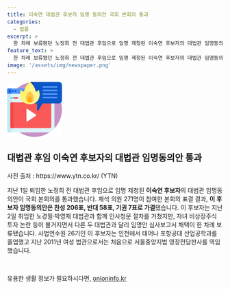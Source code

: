 ```yaml
---
title: 이숙연 대법관 후보자 임명 동의안 국회 본회의 통과
categories:
  - 법률
excerpt: >
  한 차례 보류됐던 노정희 전 대법관 후임으로 임명 제청된 이숙연 후보자의 대법관 임명동의안이 국회 본회의에서 가결되었다. 271명의 재석 의원 중 206명이 찬성하고 58명이 반대하며, 7명이 기권했다. 이 후보자는 포항공대 산업공학과를 졸업하고, 여성 법관으로는 처음으로 서울중앙지법 영장전담판사를 역임했다. 논란에도 불구하고, 이 후보자의 대법관 임명이 확정됐다.
feature_text: >
  한 차례 보류됐던 노정희 전 대법관 후임으로 임명 제청된 이숙연 후보자의 대법관 임명동의안이 국회 본회의에서 가결되었다. 271명의 재석 의원 중 206명이 찬성하고 58명이 반대하며, 7명이 기권했다. 이 후보자는 포항공대 산업공학과를 졸업하고, 여성 법관으로는 처음으로 서울중앙지법 영장전담판사를 역임했다. 논란에도 불구하고, 이 후보자의 대법관 임명이 확정됐다.
image: '/assets/img/newspaper.png'
---
```


<p><img src="/assets/img/news.png" alt="rentncar 속보" /></p>

<h2 data-ke-size="size26">대법관 후임 이숙연 후보자의 대법관 임명동의안 통과</h2>

<p>사진 출처 : https://www.ytn.co.kr/ (YTN)</p>

<p data-ke-size="size16">지난 1일 퇴임한 노정희 전 대법관 후임으로 임명 제청된 <b>이숙연 후보자</b>의 대법관 임명동의안이 국회 본회의를 통과했습니다. 재석 의원 271명이 참여한 본회의 표결 결과, <b>이 후보자 임명동의안은 찬성 206표, 반대 58표, 기권 7표로 가결</b>됐습니다. 이 후보자는 지난 2일 취임한 노경필·박영재 대법관과 함께 인사청문 절차를 거쳤지만, 자녀 비상장주식 투자 논란 등이 불거지면서 다른 두 대법관과 달리 임명안 심사보고서 채택이 한 차례 보류됐습니다. 사법연수원 26기인 이 후보자는 인천에서 태어나 포항공대 산업공학과를 졸업했고 지난 2011년 여성 법관으로서는 처음으로 서울중앙지법 영장전담판사를 역임했습니다.</p>

<p data-ke-size="size16">&nbsp;</p>
유용한 생활 정보가 필요하시다면, <a href="https://onioninfo.kr" rel="dofollow">onioninfo.kr</a>


